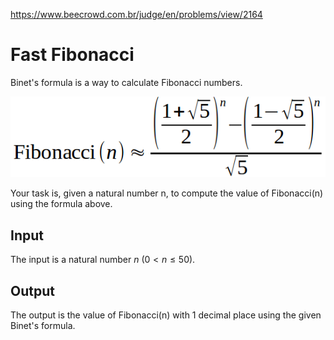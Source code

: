 https://www.beecrowd.com.br/judge/en/problems/view/2164

# Fast Fibonacci

Binet's formula is a way to calculate Fibonacci numbers.

![](imgs/944.png)

Your task is, given a natural number n, to compute the value of Fibonacci(n)
using the formula above.

## Input

The input is a natural number $n$ ($0 < n \leq 50$).

## Output

The output is the value of Fibonacci(n) with 1 decimal place using the given
Binet's formula.
